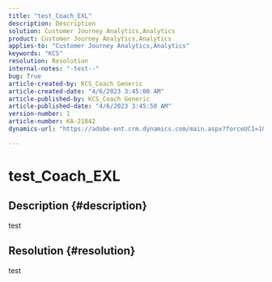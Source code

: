 ```yaml
---
title: "test_Coach_EXL"
description: Description
solution: Customer Journey Analytics,Analytics
product: Customer Journey Analytics,Analytics
applies-to: "Customer Journey Analytics,Analytics"
keywords: "KCS"
resolution: Resolution
internal-notes: "-test--"
bug: True
article-created-by: KCS_Coach Generic
article-created-date: "4/6/2023 3:45:00 AM"
article-published-by: KCS_Coach Generic
article-published-date: "4/6/2023 3:45:50 AM"
version-number: 1
article-number: KA-21842
dynamics-url: "https://adobe-ent.crm.dynamics.com/main.aspx?forceUCI=1&pagetype=entityrecord&etn=knowledgearticle&id=f0e8a466-2dd4-ed11-a7c7-6045bd006793"

---
```

# test_Coach_EXL

## Description {#description}

test

## Resolution {#resolution}


test
